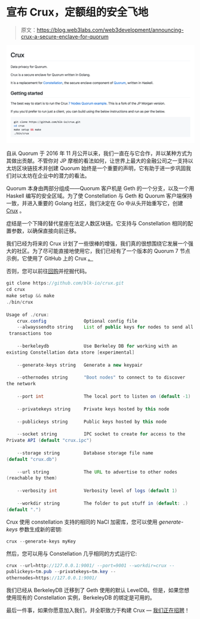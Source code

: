 # 宣布 Crux，定额组的安全飞地

> 原文：<https://blog.web3labs.com/web3development/announcing-crux-a-secure-enclave-for-quorum>

![Crux Data privacy for Quorum](img/4f218983ad3f0579693a661a0f8ce6d8.png)

自从 Quorum 于 2016 年 11 月公开以来，我们一直在与它合作，并以某种方式为其做出贡献。不管你对 JP 摩根的看法如何，让世界上最大的金融公司之一支持以太坊区块链技术并创建 Quorum 始终是一个重要的声明，它有助于进一步巩固我们对以太坊在企业中的潜力的看法。

Quorum 本身由两部分组成——Quorum 客户机是 Geth 的一个分支，以及一个用 Haskell 编写的安全区域。为了使 Constellation 与 Geth 和 Quorum 客户端保持一致，并进入重要的 Golang 社区，我们决定在 Go 中从头开始重写它，创建 [Crux](https://github.com/blk-io/crux) 。

症结是一个下降的替代星座在法定人数区块链。它支持与 Constellation 相同的配置参数，以确保直接向前迁移。

我们已经为将来的 Crux 计划了一些很棒的增强，我们真的很想围绕它发展一个强大的社区。为了尽可能直接地使用它，我们已经有了一个版本的 Quorum 7 节点示例，它使用了 GitHub 上的 Crux [。](https://github.com/blk-io/quorum-examples)

否则，您可以前往[回购](https://github.com/blk-io/crux)并挖掘代码。

```java
git clone https://github.com/blk-io/crux.git
cd crux
make setup && make
./bin/crux

Usage of ./crux:
    crux.config              Optional config file
    --alwayssendto string    List of public keys for nodes to send all
 transactions too

    --berkeleydb             Use Berkeley DB for working with an 
existing Constellation data store [experimental]

    --generate-keys string   Generate a new keypair

    --othernodes string      "Boot nodes" to connect to to discover 
the network

    --port int               The local port to listen on (default -1)

    --privatekeys string     Private keys hosted by this node

    --publickeys string      Public keys hosted by this node

    --socket string          IPC socket to create for access to the 
Private API (default "crux.ipc")

    --storage string         Database storage file name 
(default "crux.db")

    --url string             The URL to advertise to other nodes 
(reachable by them)

    --verbosity int          Verbosity level of logs (default 1)

    --workdir string         The folder to put stuff in (default: .) 
(default ".")
```

Crux 使用 constellation 支持的相同的 NaCl 加密库，您可以使用 *generate-keys* 参数生成新的密钥:

```java
crux --generate-keys myKey
```

然后，您可以用与 Constellation 几乎相同的方式运行它:

```java
crux --url=http://127.0.0.1:9001/ --port=9001 --workdir=crux --
publickeys=tm.pub --privatekeys=tm.key --
othernodes=https://127.0.0.1:9001/
```

我们已经从 BerkeleyDB 迁移到了 Geth 使用的默认 LevelDB。但是，如果您想使用现有的 Constellation 实例，BerkeleyDB 的绑定是可用的。

最后一件事，如果你愿意加入我们，并全职致力于构建 Crux — [我们正在招聘](https://angel.co/blk-io/jobs/355875-golang-engineers)！